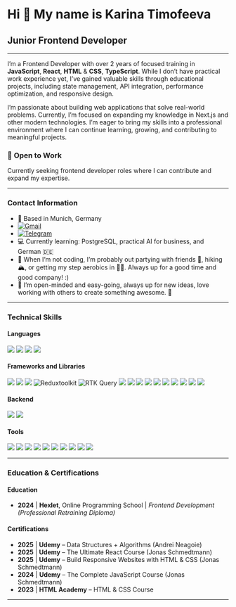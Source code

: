 Hi 👋 My name is Karina Timofeeva
================================================================================================================

## Junior Frontend Developer
----------------------------

I’m a Frontend Developer with over 2 years of focused training in **JavaScript**, **React**, **HTML** & **CSS**, **TypeScript**. While I don’t have practical work experience yet, I’ve gained valuable skills through educational projects, including state management, API integration, performance optimization, and responsive design.

I’m passionate about building web applications that solve real-world problems. Currently, I’m focused on expanding my knowledge in Next.js and other modern technologies. I’m eager to bring my skills into a professional environment where I can continue learning, growing, and contributing to meaningful projects.

### 🌟 **Open to Work**  
Currently seeking frontend developer roles where I can contribute and expand my expertise.

---

### **Contact Information**  
* 📍 Based in Munich, Germany
* [![Gmail](https://img.shields.io/badge/Gmail-D14836?style=for-the-badge&logo=gmail&logoColor=white)](mailto:kartimm.webdev@gmail.com)
* [![Telegram](https://img.shields.io/badge/Telegram-2CA5E0?style=for-the-badge&logo=telegram&logoColor=white)](https://t.me/kartimmm)
* 💻 Currently learning: PostgreSQL, practical AI for business, and German 🇩🇪
* 🎉 When I’m not coding, I’m probably out partying with friends 💃, hiking 🏔️, or getting my step aerobics in 👯‍♀️. Always up for a good time and good company! :)
* 🌱 I’m open-minded and easy-going, always up for new ideas, love working with others to create something awesome. 🫶
  
 ---
 
### **Technical Skills**

#### **Languages**  
![](https://img.shields.io/badge/JavaScript-F7DF1E?style=for-the-badge&logo=javascript&logoColor=black) ![](https://img.shields.io/badge/HTML5-E34F26?style=for-the-badge&logo=html5&logoColor=white) ![](https://img.shields.io/badge/CSS3-1572B6?style=for-the-badge&logo=css3&logoColor=white) ![](https://img.shields.io/badge/TypeScript-007ACC?style=for-the-badge&logo=typescript&logoColor=white)

#### **Frameworks and Libraries**  
![](https://img.shields.io/badge/React-61DAFB?style=for-the-badge&logo=react&logoColor=white) ![](https://img.shields.io/badge/React_Query-FF4154?style=for-the-badge&logo=ReactQuery&logoColor=white) ![](https://img.shields.io/badge/Redux-593D88?style=for-the-badge&logo=redux&logoColor=white) ![Reduxtoolkit](https://img.shields.io/badge/Redux%20Toolkit-593D88?style=for-the-badge&logo=redux&logoColor=white) ![RTK Query](https://img.shields.io/badge/RTK%20Query-593D88?style=for-the-badge&logo=redux&logoColor=white) ![](https://img.shields.io/badge/React_Router-CA4245?style=for-the-badge&logo=react-router&logoColor=white) ![](https://img.shields.io/badge/React_Hook_Form-007ACC?style=for-the-badge&logo=react-hook-form&logoColor=white) ![](https://img.shields.io/badge/Styled_Components-DB7093?style=for-the-badge&logo=styled-components&logoColor=white) ![](https://img.shields.io/badge/Tailwind_CSS-38B2AC?style=for-the-badge&logo=tailwind-css&logoColor=white) ![](https://img.shields.io/badge/Sass-CC6699?style=for-the-badge&logo=sass&logoColor=white) ![](https://img.shields.io/badge/Bootstrap-563D7C?style=for-the-badge&logo=bootstrap&logoColor=white) ![](https://img.shields.io/badge/CSS%20Modules-004C7F?style=for-the-badge&logo=css3&logoColor=white) ![](https://img.shields.io/badge/Axios-5A29E4?style=for-the-badge&logo=axios&logoColor=white) ![](https://img.shields.io/badge/Formik-7D4C9C?style=for-the-badge&logo=formik&logoColor=white) ![](https://img.shields.io/badge/Yup-5E82B3?style=for-the-badge&logo=yup&logoColor=white)

#### **Backend**  
![](https://img.shields.io/badge/Node.js-43853D?style=for-the-badge&logo=node.js&logoColor=white) ![](https://img.shields.io/badge/Supabase-000000?style=for-the-badge&logo=supabase&logoColor=white)

#### **Tools**  
![](https://img.shields.io/badge/Git-F05032?style=for-the-badge&logo=git&logoColor=white) ![](https://img.shields.io/badge/GitHub-181717?style=for-the-badge&logo=github&logoColor=white) ![](https://img.shields.io/badge/npm-CB3837?style=for-the-badge&logo=npm&logoColor=white) ![](https://img.shields.io/badge/Yarn-2C8EBB?style=for-the-badge&logo=yarn&logoColor=white) ![](https://img.shields.io/badge/ESLint-4B32C3?style=for-the-badge&logo=eslint&logoColor=white) ![](https://img.shields.io/badge/Prettier-F7B93E?style=for-the-badge&logo=prettier&logoColor=white) ![](https://img.shields.io/badge/Netlify-00C7B7?style=for-the-badge&logo=netlify&logoColor=white) ![](https://img.shields.io/badge/Vercel-000000?style=for-the-badge&logo=vercel&logoColor=white) ![](https://img.shields.io/badge/Vite-B73BFE?style=for-the-badge&logo=vite&logoColor=FFD62E) ![](https://img.shields.io/badge/Heroku-430098?style=for-the-badge&logo=heroku&logoColor=white)

---

### **Education & Certifications**

#### **Education**
- **2024** | **Hexlet**, Online Programming School | *Frontend Development (Professional Retraining Diploma)*

#### **Certifications**
- **2025** | **Udemy** – Data Structures + Algorithms (Andrei Neagoie) 
- **2025** | **Udemy** – The Ultimate React Course (Jonas Schmedtmann)
- **2025** | **Udemy** – Build Responsive Websites with HTML & CSS (Jonas Schmedtmann)
- **2024** | **Udemy** – The Complete JavaScript Course (Jonas Schmedtmann)
- **2023** | **HTML Academy** – HTML & CSS Course
---
